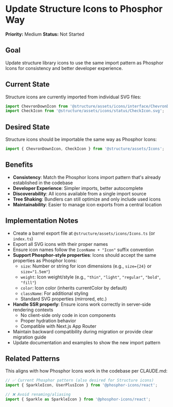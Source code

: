 # Update Structure Icons to Phosphor Way

**Priority:** Medium
**Status:** Not Started

## Goal

Update structure library icons to use the same import pattern as Phosphor Icons for consistency and better developer experience.

## Current State

Structure icons are currently imported from individual SVG files:

```typescript
import ChevronDownIcon from '@structure/assets/icons/interface/ChevronDownIcon.svg';
import CheckIcon from '@structure/assets/icons/status/CheckIcon.svg';
```

## Desired State

Structure icons should be importable the same way as Phosphor Icons:

```typescript
import { ChevronDownIcon, CheckIcon } from '@structure/assets/Icons';
```

## Benefits

-   **Consistency**: Match the Phosphor Icons import pattern that's already established in the codebase
-   **Developer Experience**: Simpler imports, better autocomplete
-   **Discoverability**: All icons available from a single import source
-   **Tree Shaking**: Bundlers can still optimize and only include used icons
-   **Maintainability**: Easier to manage icon exports from a central location

## Implementation Notes

-   Create a barrel export file at `@structure/assets/icons/Icons.ts` (or `index.ts`)
-   Export all SVG icons with their proper names
-   Ensure icon names follow the `IconName + "Icon"` suffix convention
-   **Support Phosphor-style properties**: Icons should accept the same properties as Phosphor Icons:
    -   `size`: Number or string for icon dimensions (e.g., `size={24}` or `size="1.5em"`)
    -   `weight`: Icon weight/style (e.g., `"thin"`, `"light"`, `"regular"`, `"bold"`, `"fill"`)
    -   `color`: Icon color (inherits currentColor by default)
    -   `className`: For additional styling
    -   Standard SVG properties (mirrored, etc.)
-   **Handle SSR properly**: Ensure icons work correctly in server-side rendering contexts
    -   No client-side only code in icon components
    -   Proper hydration behavior
    -   Compatible with Next.js App Router
-   Maintain backward compatibility during migration or provide clear migration guide
-   Update documentation and examples to show the new import pattern

## Related Patterns

This aligns with how Phosphor Icons work in the codebase per CLAUDE.md:

```typescript
// ✅ Current Phosphor pattern (also desired for Structure icons)
import { SparkleIcon, UserPlusIcon } from '@phosphor-icons/react';

// ❌ Avoid renaming/aliasing
import { Sparkle as SparkleIcon } from '@phosphor-icons/react';
```
